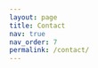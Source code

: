 ```yaml
---
layout: page
title: Contact
nav: true
nav_order: 7
permalink: /contact/
---
```


<html lang="en">
<head>
    <meta charset="UTF-8">
    <meta name="viewport" content="width=device-width, initial-scale=1.0">
    <title>Contact Form</title>
    <style>
        /* Form Styles */
        form {
            max-width: 500px;
            width: 100%;
            margin: 20px auto;
            padding: 0 10px;
            box-sizing: border-box;
        }
        label {
            font-weight: bold;
            display: block;
            margin-top: 10px;
        }
        input, textarea {
            width: 100%;
            padding: 10px;
            margin: 5px 0;
            border: 1px solid #ccc;
            border-radius: 5px;
        }
        button {
            background-color: green;
            color: white;
            border: none;
            cursor: pointer;
            padding: 10px 20px;
            font-size: 16px;
            width: 100%;
            border-radius: 5px;
        }
        button:hover {
            background-color: darkgreen;
        }

        /* Mobile Styles */
        @media (max-width: 768px) {
            form {
                margin-top: 10px;
            }
        }
    </style>
</head>
<body>
    <form action="https://formspree.io/f/movjwjbe" method="POST">
        <label for="name"><b>Name</b></label>
        <input type="text" id="name" name="name" placeholder="First and Last" required>

        <label for="email"><b>Email address</b></label>
        <input type="email" id="email" name="email" placeholder="example@gmail.com" required>

        <label for="message"><b>Message</b></label>
        <textarea id="message" name="message" rows="5" placeholder="Your message" required></textarea>

        <button type="submit">Send</button>
    </form>
</body>
</html>